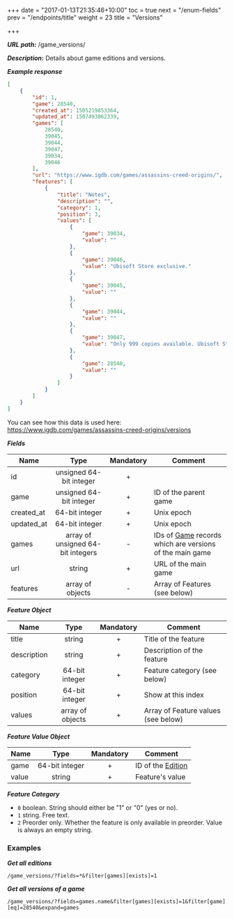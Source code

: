 +++
date = "2017-01-13T21:35:46+10:00"
toc = true
next = "/enum-fields"
prev = "/endpoints/title"
weight = 23
title = "Versions"

+++

***URL path:*** /game_versions/

***Description:*** Details about game editions and versions.

***Example response***

```json
[
    {
        "id": 1,
        "game": 28540,
        "created_at": 1505219853364,
        "updated_at": 1507493062339,
        "games": [
            28540,
            39045,
            39044,
            39047,
            39034,
            39046
        ],
        "url": "https://www.igdb.com/games/assassins-creed-origins/",
        "features": [
            {
                "title": "Notes",
                "description": "",
                "category": 1,
                "position": 3,
                "values": [
                    {
                        "game": 39034,
                        "value": ""
                    },
                    {
                        "game": 39046,
                        "value": "Ubisoft Store exclusive."
                    },
                    {
                        "game": 39045,
                        "value": ""
                    },
                    {
                        "game": 39044,
                        "value": ""
                    },
                    {
                        "game": 39047,
                        "value": "Only 999 copies available. Ubisoft Store exclusive."
                    },
                    {
                        "game": 28540,
                        "value": ""
                    }
                ]
            }
        ]
    }
]
```

You can see how this data is used here: https://www.igdb.com/games/assassins-creed-origins/versions

***Fields***

| Name       | Type                              | Mandatory | Comment |
| ---------- |:---------------------------------:|:---------:| ------- |
| id         | unsigned 64-bit integer           |     +     ||
| game       | unsigned 64-bit integer           |     +     | ID of the parent game |
| created_at | 64-bit integer                    |     +     | Unix epoch |
| updated_at | 64-bit integer                    |     +     | Unix epoch |
| games      | array of unsigned 64-bit integers |     -     | IDs of [Game](../game) records which are versions of the main game |
| url        | string                            |     +     | URL of the main game |
| features   | array of objects                  |     -     | Array of Features (see below) |

***Feature Object***

| Name        | Type                              | Mandatory | Comment |
| ----------- |:---------------------------------:|:---------:| ------- |
| title       | string                            |     +     | Title of the feature |
| description | string                            |     +     | Description of the feature |
| category    | 64-bit integer                    |     +     | Feature category (see below) |
| position    | 64-bit integer                    |     +     | Show at this index |
| values      | array of objects                  |     +     | Array of Feature values (see below) |

***Feature Value Object***

| Name        | Type                              | Mandatory | Comment |
| ----------- |:---------------------------------:|:---------:| ------- |
| game        | 64-bit integer                    |     +     | ID of the [Edition](../game) |
| value       | string                            |     +     | Feature's value |

***Feature Category***

- `0` boolean. String should either be "1" or "0" (yes or no).
- `1` string. Free text.
- `2` Preorder only. Whether the feature is only available in preorder. Value is always an empty string.

### Examples

***Get all editions***

`/game_versions/?fields=*&filter[games][exists]=1`

***Get all versions of a game***

`/game_versions/?fields=games.name&filter[games][exists]=1&filter[game][eq]=28540&expand=games`
